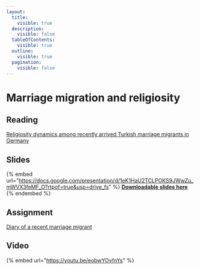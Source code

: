 ```yaml
---
layout:
  title:
    visible: true
  description:
    visible: false
  tableOfContents:
    visible: true
  outline:
    visible: true
  pagination:
    visible: false
---
```


# Marriage migration and religiosity

## Reading

[Religiosity dynamics among recently arrived Turkish marriage migrants in Germany](https://drive.google.com/open?id=1fUhgRbb3KVjE1vRTm5FI1dQE7BsDbCS\_\&usp=drive\_fs)

## Slides

{% embed url="https://docs.google.com/presentation/d/1eK1HaU2TCLPOKS9JWwZu_mWVX3feMF_O?rtpof=true&usp=drive_fs" %}
[**Downloadable slides here**](https://docs.google.com/presentation/d/1eK1HaU2TCLPOKS9JWwZu\_mWVX3feMF\_O?rtpof=true\&usp=drive\_fs)
{% endembed %}

## Assignment

[Diary of a recent marriage migrant](https://docs.google.com/document/d/1eNMGMaB0Yfui9NN5qXcyy-XyHHx8LcEY?rtpof=true\&usp=drive\_fs)

## Video

{% embed url="https://youtu.be/eobwYOvfnYs" %}

